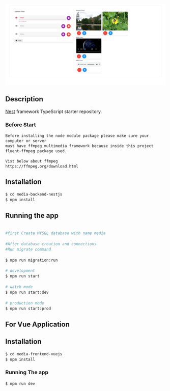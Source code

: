 [screenshot]: /media-manager.png

<p align="center">
  <a href="#" target="blank"><img src="media-manager.png" width="1280" alt="Nest Logo" /></a>
</p>

[circleci-image]: https://img.shields.io/circleci/build/github/nestjs/nest/master?token=abc123def456
[circleci-url]: https://circleci.com/gh/nestjs/nest


  <!--[![Backers on Open Collective](https://opencollective.com/nest/backers/badge.svg)](https://opencollective.com/nest#backer)
  [![Sponsors on Open Collective](https://opencollective.com/nest/sponsors/badge.svg)](https://opencollective.com/nest#sponsor)-->

## Description

[Nest](https://github.com/nestjs/nest) framework TypeScript starter repository.

### Before Start
```
Before installing the node module package please make sure your computer or server
must have ffmpeg multimedia framework because inside this project fluent-ffmpeg package used.

Vist below about ffmpeg 
https://ffmpeg.org/download.html

```

## Installation


```bash
$ cd media-backend-nestjs
$ npm install
```

## Running the app

```bash

#first Create MYSQL database with name media

#After database creation and connections 
#Run migrate command 

$ npm run migration:run

# development
$ npm run start

# watch mode
$ npm run start:dev

# production mode
$ npm run start:prod
```

## For Vue Application 

## Installation


```bash
$ cd media-frontend-vuejs
$ npm install
```

### Running The app
```bash
$ npm run dev
```
